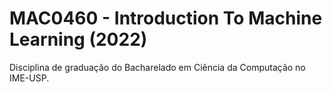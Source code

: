 # MAC0460 - Introduction To Machine Learning (2022)
Disciplina de graduação do Bacharelado em Ciência da Computação no IME-USP.
